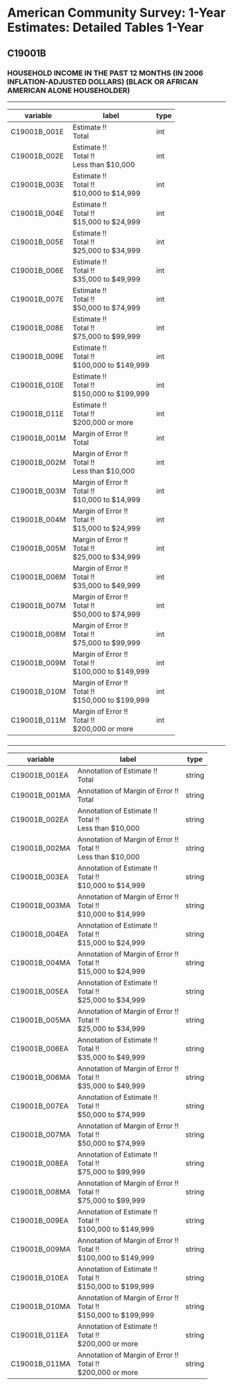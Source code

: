 # American Community Survey: 1-Year Estimates: Detailed Tables 1-Year

## C19001B

### HOUSEHOLD INCOME IN THE PAST 12 MONTHS (IN 2006 INFLATION-ADJUSTED DOLLARS) (BLACK OR AFRICAN AMERICAN ALONE HOUSEHOLDER)

___

| variable | label | type |
| ----- | ----- | ----- |
| C19001B_001E | Estimate !!<br>Total | int |
| C19001B_002E | Estimate !!<br>Total !!<br>Less than $10,000 | int |
| C19001B_003E | Estimate !!<br>Total !!<br>$10,000 to $14,999 | int |
| C19001B_004E | Estimate !!<br>Total !!<br>$15,000 to $24,999 | int |
| C19001B_005E | Estimate !!<br>Total !!<br>$25,000 to $34,999 | int |
| C19001B_006E | Estimate !!<br>Total !!<br>$35,000 to $49,999 | int |
| C19001B_007E | Estimate !!<br>Total !!<br>$50,000 to $74,999 | int |
| C19001B_008E | Estimate !!<br>Total !!<br>$75,000 to $99,999 | int |
| C19001B_009E | Estimate !!<br>Total !!<br>$100,000 to $149,999 | int |
| C19001B_010E | Estimate !!<br>Total !!<br>$150,000 to $199,999 | int |
| C19001B_011E | Estimate !!<br>Total !!<br>$200,000 or more | int |
| C19001B_001M | Margin of Error !!<br>Total | int |
| C19001B_002M | Margin of Error !!<br>Total !!<br>Less than $10,000 | int |
| C19001B_003M | Margin of Error !!<br>Total !!<br>$10,000 to $14,999 | int |
| C19001B_004M | Margin of Error !!<br>Total !!<br>$15,000 to $24,999 | int |
| C19001B_005M | Margin of Error !!<br>Total !!<br>$25,000 to $34,999 | int |
| C19001B_006M | Margin of Error !!<br>Total !!<br>$35,000 to $49,999 | int |
| C19001B_007M | Margin of Error !!<br>Total !!<br>$50,000 to $74,999 | int |
| C19001B_008M | Margin of Error !!<br>Total !!<br>$75,000 to $99,999 | int |
| C19001B_009M | Margin of Error !!<br>Total !!<br>$100,000 to $149,999 | int |
| C19001B_010M | Margin of Error !!<br>Total !!<br>$150,000 to $199,999 | int |
| C19001B_011M | Margin of Error !!<br>Total !!<br>$200,000 or more | int |
### 

___

| variable | label | type |
| ----- | ----- | ----- |
| C19001B_001EA | Annotation of Estimate !!<br>Total | string |
| C19001B_001MA | Annotation of Margin of Error !!<br>Total | string |
| C19001B_002EA | Annotation of Estimate !!<br>Total !!<br>Less than $10,000 | string |
| C19001B_002MA | Annotation of Margin of Error !!<br>Total !!<br>Less than $10,000 | string |
| C19001B_003EA | Annotation of Estimate !!<br>Total !!<br>$10,000 to $14,999 | string |
| C19001B_003MA | Annotation of Margin of Error !!<br>Total !!<br>$10,000 to $14,999 | string |
| C19001B_004EA | Annotation of Estimate !!<br>Total !!<br>$15,000 to $24,999 | string |
| C19001B_004MA | Annotation of Margin of Error !!<br>Total !!<br>$15,000 to $24,999 | string |
| C19001B_005EA | Annotation of Estimate !!<br>Total !!<br>$25,000 to $34,999 | string |
| C19001B_005MA | Annotation of Margin of Error !!<br>Total !!<br>$25,000 to $34,999 | string |
| C19001B_006EA | Annotation of Estimate !!<br>Total !!<br>$35,000 to $49,999 | string |
| C19001B_006MA | Annotation of Margin of Error !!<br>Total !!<br>$35,000 to $49,999 | string |
| C19001B_007EA | Annotation of Estimate !!<br>Total !!<br>$50,000 to $74,999 | string |
| C19001B_007MA | Annotation of Margin of Error !!<br>Total !!<br>$50,000 to $74,999 | string |
| C19001B_008EA | Annotation of Estimate !!<br>Total !!<br>$75,000 to $99,999 | string |
| C19001B_008MA | Annotation of Margin of Error !!<br>Total !!<br>$75,000 to $99,999 | string |
| C19001B_009EA | Annotation of Estimate !!<br>Total !!<br>$100,000 to $149,999 | string |
| C19001B_009MA | Annotation of Margin of Error !!<br>Total !!<br>$100,000 to $149,999 | string |
| C19001B_010EA | Annotation of Estimate !!<br>Total !!<br>$150,000 to $199,999 | string |
| C19001B_010MA | Annotation of Margin of Error !!<br>Total !!<br>$150,000 to $199,999 | string |
| C19001B_011EA | Annotation of Estimate !!<br>Total !!<br>$200,000 or more | string |
| C19001B_011MA | Annotation of Margin of Error !!<br>Total !!<br>$200,000 or more | string |

